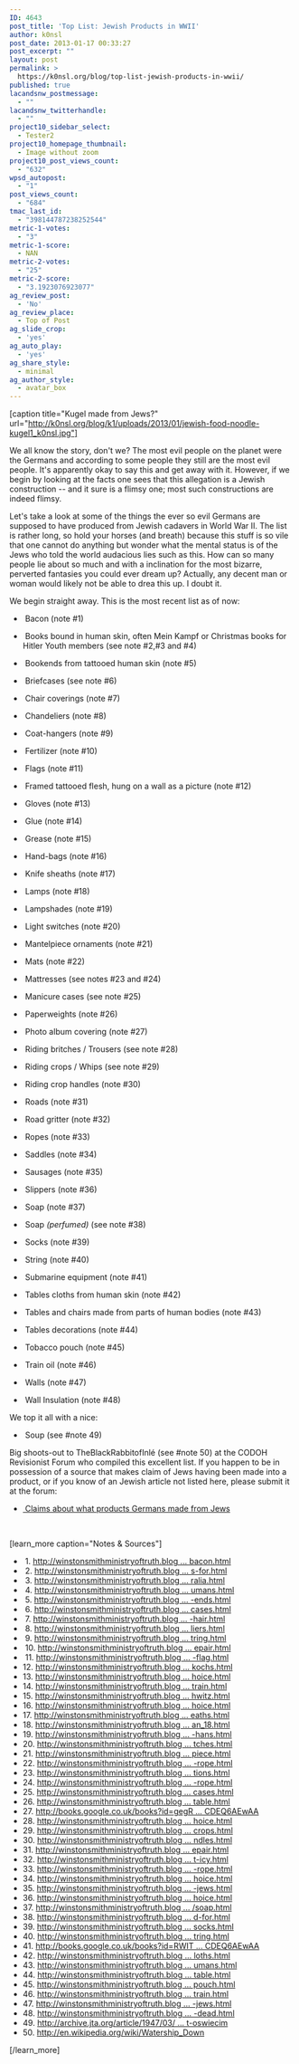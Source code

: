 ```yaml
---
ID: 4643
post_title: 'Top List: Jewish Products in WWII'
author: k0nsl
post_date: 2013-01-17 00:33:27
post_excerpt: ""
layout: post
permalink: >
  https://k0nsl.org/blog/top-list-jewish-products-in-wwii/
published: true
lacandsnw_postmessage:
  - ""
lacandsnw_twitterhandle:
  - ""
project10_sidebar_select:
  - Tester2
project10_homepage_thumbnail:
  - Image without zoom
project10_post_views_count:
  - "632"
wpsd_autopost:
  - "1"
post_views_count:
  - "684"
tmac_last_id:
  - "398144787238252544"
metric-1-votes:
  - "3"
metric-1-score:
  - NAN
metric-2-votes:
  - "25"
metric-2-score:
  - "3.1923076923077"
ag_review_post:
  - 'No'
ag_review_place:
  - Top of Post
ag_slide_crop:
  - 'yes'
ag_auto_play:
  - 'yes'
ag_share_style:
  - minimal
ag_author_style:
  - avatar_box
---
```

[caption title="Kugel made from Jews?" url="http://k0nsl.org/blog/k1/uploads/2013/01/jewish-food-noodle-kugel1_k0nsl.jpg"]

We all know the story, don't we? The most evil people on the planet were the Germans and according to some people they still are the most evil people. It's apparently okay to say this and get away with it. However, if we begin by looking at the facts one sees that this allegation is a Jewish construction -- and it sure is a flimsy one; most such constructions are indeed flimsy.

Let's take a look at some of the things the ever so evil Germans are supposed to have produced from Jewish cadavers in World War II. The list is rather long, so hold your horses (and breath) because this stuff is so vile that one cannot do anything but wonder what the mental status is of the Jews who told the world audacious lies such as this. How can so many people lie about so much and with a inclination for the most bizarre, perverted fantasies you could ever dream up? Actually, any decent man or woman would likely not be able to drea this up. I doubt it.

We begin straight away. This is the most recent list as of now:
<ul class="list-2">
	<li> Bacon (note #1)</li>
</ul>
<ul class="list-2">
	<li> Books bound in human skin, often Mein Kampf or Christmas books for Hitler Youth members (see note #2,#3 and #4)</li>
</ul>
<ul class="list-2">
	<li> Bookends from tattooed human skin (note #5)</li>
</ul>
<ul class="list-2">
	<li> Briefcases (see note #6)</li>
</ul>
<ul class="list-2">
	<li> Chair coverings (note #7)</li>
</ul>
<ul class="list-2">
	<li> Chandeliers (note #8)</li>
</ul>
<ul class="list-2">
	<li> Coat-hangers (note #9)</li>
</ul>
<ul class="list-2">
	<li> Fertilizer (note #10)</li>
</ul>
<ul class="list-2">
	<li> Flags (note #11)</li>
</ul>
<ul class="list-2">
	<li> Framed tattooed flesh, hung on a wall as a picture (note #12)</li>
</ul>
<ul class="list-2">
	<li> Gloves (note #13)</li>
</ul>
<ul class="list-2">
	<li> Glue (note #14)</li>
</ul>
<ul class="list-2">
	<li> Grease (note #15)</li>
</ul>
<ul class="list-2">
	<li> Hand-bags (note #16)</li>
</ul>
<ul class="list-2">
	<li> Knife sheaths (note #17)</li>
</ul>
<ul class="list-2">
	<li> Lamps (note #18)</li>
</ul>
<ul class="list-2">
	<li> Lampshades (note #19)</li>
</ul>
<ul class="list-2">
	<li> Light switches (note #20)</li>
</ul>
<ul class="list-2">
	<li> Mantelpiece ornaments (note #21)</li>
</ul>
<ul class="list-2">
	<li> Mats (note #22)</li>
</ul>
<ul class="list-2">
	<li> Mattresses (see notes #23 and #24)</li>
</ul>
<ul class="list-2">
	<li> Manicure cases (see note #25)</li>
</ul>
<ul class="list-2">
	<li> Paperweights (note #26)</li>
</ul>
<ul class="list-2">
	<li> Photo album covering (note #27)</li>
</ul>
<ul class="list-2">
	<li> Riding britches / Trousers (see note #28)</li>
</ul>
<ul class="list-2">
	<li> Riding crops / Whips (see note #29)</li>
</ul>
<ul class="list-2">
	<li> Riding crop handles (note #30)</li>
</ul>
<ul class="list-2">
	<li> Roads (note #31)</li>
</ul>
<ul class="list-2">
	<li> Road gritter (note #32)</li>
</ul>
<ul class="list-2">
	<li> Ropes (note #33)</li>
</ul>
<ul class="list-2">
	<li> Saddles (note #34)</li>
</ul>
<ul class="list-2">
	<li> Sausages (note #35)</li>
</ul>
<ul class="list-2">
	<li> Slippers (note #36)</li>
</ul>
<ul class="list-2">
	<li> Soap (note #37)</li>
</ul>
<ul class="list-2">
	<li> Soap <em>(perfumed)</em> (see note #38)</li>
</ul>
<ul class="list-2">
	<li> Socks (note #39)</li>
</ul>
<ul class="list-2">
	<li> String (note #40)</li>
</ul>
<ul class="list-2">
	<li> Submarine equipment (note #41)</li>
</ul>
<ul class="list-2">
	<li> Tables cloths from human skin (note #42)</li>
</ul>
<ul class="list-2">
	<li> Tables and chairs made from parts of human bodies (note #43)</li>
</ul>
<ul class="list-2">
	<li> Tables decorations (note #44)</li>
</ul>
<ul class="list-2">
	<li> Tobacco pouch (note #45)</li>
</ul>
<ul class="list-2">
	<li> Train oil (note #46)</li>
</ul>
<ul class="list-2">
	<li> Walls (note #47)</li>
</ul>
<ul class="list-2">
	<li> Wall Insulation (note #48)</li>
</ul>
We top it all with a nice:
<ul class="list-2">
	<li> Soup (see #note 49)</li>
</ul>
Big shoots-out to TheBlackRabbitofInlé (see #note 50) at the CODOH Revisionist Forum who compiled this excellent list. If you happen to be in possession of a source that makes claim of Jews having been made into a product, or if you know of an Jewish article not listed here, please submit it at the forum:
<ul class="list-2">
	<li><a href="http://forum.codoh.com/viewtopic.php?f=2&amp;t=7551"> Claims about what products Germans made from Jews</a></li>
</ul>
<br class="none" />

[learn_more caption="Notes & Sources"]
<ul class="list-1">
	<li> 1. <a href="http://winstonsmithministryoftruth.blogspot.co.uk/2012/01/nazis-made-jews-into-sausages-bacon.html">http://winstonsmithministryoftruth.blog ... bacon.html</a></li>
	<li> 2. <a href="http://winstonsmithministryoftruth.blogspot.co.uk/2011/06/nazi-human-skin-christmas-gifts-for.html">http://winstonsmithministryoftruth.blog ... s-for.html</a></li>
	<li> 3. <a href="http://winstonsmithministryoftruth.blogspot.co.uk/2011/06/nazi-human-skin-book-in-australia.html">http://winstonsmithministryoftruth.blog ... ralia.html</a></li>
	<li> 4. <a href="http://winstonsmithministryoftruth.blogspot.co.uk/2011/03/himmlers-furniture-made-from-humans.html">http://winstonsmithministryoftruth.blog ... umans.html</a></li>
	<li> 5. <a href="http://winstonsmithministryoftruth.blogspot.co.uk/2011/03/human-skin-book-ends.html">http://winstonsmithministryoftruth.blog ... -ends.html</a></li>
	<li> 6. <a href="http://winstonsmithministryoftruth.blogspot.co.uk/2011/08/nazi-human-skin-briefcases.html">http://winstonsmithministryoftruth.blog ... cases.html</a></li>
	<li> 7. <a href="http://winstonsmithministryoftruth.blogspot.co.uk/2011/06/nazis-made-chair-covers-from-human-hair.html">http://winstonsmithministryoftruth.blog ... -hair.html</a></li>
	<li> 8. <a href="http://winstonsmithministryoftruth.blogspot.co.uk/2011/04/nazi-human-skin-chandeliers.html">http://winstonsmithministryoftruth.blog ... liers.html</a></li>
	<li> 9. <a href="http://winstonsmithministryoftruth.blogspot.co.uk/2011/01/nazi-human-coat-hangers-and-string.html">http://winstonsmithministryoftruth.blog ... tring.html</a></li>
	<li> 10. <a href="http://winstonsmithministryoftruth.blogspot.co.uk/2010/06/nazis-using-remains-of-jews-to-repair.html">http://winstonsmithministryoftruth.blog ... epair.html</a></li>
	<li> 11. <a href="http://winstonsmithministryoftruth.blogspot.co.uk/2011/04/nazi-human-skin-flag.html">http://winstonsmithministryoftruth.blog ... -flag.html</a></li>
	<li>12. <a href="http://winstonsmithministryoftruth.blogspot.co.uk/2011/06/nazi-human-skin-pictures-on-karl-kochs.html">http://winstonsmithministryoftruth.blog ... kochs.html</a></li>
	<li>13. <a href="http://winstonsmithministryoftruth.blogspot.co.uk/2010/06/human-skin-leather-nazi-choice.html">http://winstonsmithministryoftruth.blog ... hoice.html</a></li>
	<li>14. <a href="http://winstonsmithministryoftruth.blogspot.co.uk/2011/06/nazis-made-jews-into-soap-glue-train.html">http://winstonsmithministryoftruth.blog ... train.html</a></li>
	<li>15. <a href="http://winstonsmithministryoftruth.blogspot.co.uk/2012/01/jews-turned-into-grease-at-auschwitz.html">http://winstonsmithministryoftruth.blog ... hwitz.html</a></li>
	<li>16. <a href="http://winstonsmithministryoftruth.blogspot.co.uk/2010/06/human-skin-leather-nazi-choice.html">http://winstonsmithministryoftruth.blog ... hoice.html</a></li>
	<li>17. <a href="http://winstonsmithministryoftruth.blogspot.co.uk/2011/05/nazi-human-skin-knife-sheaths.html">http://winstonsmithministryoftruth.blog ... eaths.html</a></li>
	<li>18. <a href="http://winstonsmithministryoftruth.blogspot.co.uk/2011/04/nazi-human-skin-lampshade-with-human_18.html">http://winstonsmithministryoftruth.blog ... an_18.html</a></li>
	<li>19. <a href="http://winstonsmithministryoftruth.blogspot.co.uk/2011/02/his-name-was-hans-lampshade-was-hans.html">http://winstonsmithministryoftruth.blog ... -hans.html</a></li>
	<li>20. <a href="http://winstonsmithministryoftruth.blogspot.co.uk/2011/04/nazi-human-skin-light-switches.html">http://winstonsmithministryoftruth.blog ... tches.html</a></li>
	<li>21. <a href="http://winstonsmithministryoftruth.blogspot.co.uk/2011/04/shrunken-heads-on-mantelpiece.html">http://winstonsmithministryoftruth.blog ... piece.html</a></li>
	<li>22. <a href="http://winstonsmithministryoftruth.blogspot.co.uk/2011/06/nazi-human-hair-rope.html">http://winstonsmithministryoftruth.blog ... -rope.html</a></li>
	<li>23. <a href="http://winstonsmithministryoftruth.blogspot.co.uk/2010/06/nazi-hermann-goering-on-accusations.html">http://winstonsmithministryoftruth.blog ... tions.html</a></li>
	<li>24. <a href="http://winstonsmithministryoftruth.blogspot.co.uk/2011/06/nazi-human-hair-rope.html">http://winstonsmithministryoftruth.blog ... -rope.html</a></li>
	<li>25. <a href="http://winstonsmithministryoftruth.blogspot.co.uk/2011/06/nazi-human-skin-manicure-cases.html">http://winstonsmithministryoftruth.blog ... cases.html</a></li>
	<li>26. <a href="http://winstonsmithministryoftruth.blogspot.co.uk/2011/03/shrunken-heads-at-dinner-table.html">http://winstonsmithministryoftruth.blog ... table.html</a></li>
	<li>27. <a href="http://books.google.co.uk/books?id=gegRAAAAIAAJ&amp;q=%22The+photograph+album+in+which+he+later+saw+the+ship+was+about+%22&amp;dq=%22The+photograph+album+in+which+he+later+saw+the+ship+was+about+%22&amp;hl=en&amp;sa=X&amp;ei=67DxUPChHKWa1AWJm4CgBg&amp;ved=0CDEQ6AEwAA">http://books.google.co.uk/books?id=gegR ... CDEQ6AEwAA</a></li>
	<li>28. <a href="http://winstonsmithministryoftruth.blogspot.co.uk/2010/06/human-skin-leather-nazi-choice.html">http://winstonsmithministryoftruth.blog ... hoice.html</a></li>
	<li>29. <a href="http://winstonsmithministryoftruth.blogspot.co.uk/2011/03/human-skin-riding-crops.html">http://winstonsmithministryoftruth.blog ... crops.html</a></li>
	<li>30. <a href="http://winstonsmithministryoftruth.blogspot.co.uk/2011/02/nazi-shrunken-heads-were-whip-handles.html">http://winstonsmithministryoftruth.blog ... ndles.html</a></li>
	<li>31. <a href="http://winstonsmithministryoftruth.blogspot.co.uk/2010/06/nazis-using-remains-of-jews-to-repair.html">http://winstonsmithministryoftruth.blog ... epair.html</a></li>
	<li>32. <a href="http://winstonsmithministryoftruth.blogspot.co.uk/2011/05/ashes-of-cremated-jews-used-to-grit-icy.html">http://winstonsmithministryoftruth.blog ... t-icy.html</a></li>
	<li>33. <a href="http://winstonsmithministryoftruth.blogspot.co.uk/2011/06/nazi-human-hair-rope.html">http://winstonsmithministryoftruth.blog ... -rope.html</a></li>
	<li>34. <a href="http://winstonsmithministryoftruth.blogspot.co.uk/2010/06/human-skin-leather-nazi-choice.html">http://winstonsmithministryoftruth.blog ... hoice.html</a></li>
	<li>35. <a href="http://winstonsmithministryoftruth.blogspot.co.uk/2011/05/nazis-made-sausages-out-of-jews.html">http://winstonsmithministryoftruth.blog ... -jews.html</a></li>
	<li>36. <a href="http://winstonsmithministryoftruth.blogspot.co.uk/2010/06/human-skin-leather-nazi-choice.html">http://winstonsmithministryoftruth.blog ... hoice.html</a></li>
	<li>37. <a href="http://winstonsmithministryoftruth.blogspot.co.uk/2010/11/soap.html">http://winstonsmithministryoftruth.blog ... /soap.html</a></li>
	<li>38. <a href="http://winstonsmithministryoftruth.blogspot.co.uk/2011/06/jew-soap-also-available-perfumed-for.html">http://winstonsmithministryoftruth.blog ... d-for.html</a></li>
	<li>39. <a href="http://winstonsmithministryoftruth.blogspot.co.uk/2010/09/jew-hair-socks.html">http://winstonsmithministryoftruth.blog ... socks.html</a></li>
	<li>40. <a href="http://winstonsmithministryoftruth.blogspot.co.uk/2011/01/nazi-human-coat-hangers-and-string.html">http://winstonsmithministryoftruth.blog ... tring.html</a></li>
	<li>41. <a href="http://books.google.co.uk/books?id=RWITAQAAMAAJ&amp;q=%22the+hairdresser,+who+cuts+off+their+hair+in+one+or+two+strokes,+after+which+it+vanished+into+huge+potato+bags+'to+be+used+for+special+submarine+equipment,+door+mats%22&amp;dq=%22the+hairdresser,+who+cuts+off+their+hair+in+one+or+two+strokes,+after+which+it+vanished+into+huge+potato+bags+'to+be+used+for+special+submarine+equipment,+door+mats%22&amp;hl=en&amp;sa=X&amp;ei=XrDxUKL0KrKa0QWh5oDQDw&amp;ved=0CDEQ6AEwAA">http://books.google.co.uk/books?id=RWIT ... CDEQ6AEwAA</a></li>
	<li>42. <a href="http://winstonsmithministryoftruth.blogspot.co.uk/2011/02/nazi-human-skin-table-cloths.html">http://winstonsmithministryoftruth.blog ... loths.html</a></li>
	<li>43. <a href="http://winstonsmithministryoftruth.blogspot.co.uk/2011/03/himmlers-furniture-made-from-humans.html">http://winstonsmithministryoftruth.blog ... umans.html</a></li>
	<li>44. <a href="http://winstonsmithministryoftruth.blogspot.co.uk/2011/03/shrunken-heads-at-dinner-table.html">http://winstonsmithministryoftruth.blog ... table.html</a></li>
	<li>45. <a href="http://winstonsmithministryoftruth.blogspot.co.uk/2012/12/auschwitz-jews-scrotum-tobacco-pouch.html">http://winstonsmithministryoftruth.blog ... pouch.html</a></li>
	<li>46. <a href="http://winstonsmithministryoftruth.blogspot.co.uk/2011/06/nazis-made-jews-into-soap-glue-train.html">http://winstonsmithministryoftruth.blog ... train.html</a></li>
	<li>47. <a href="http://winstonsmithministryoftruth.blogspot.co.uk/2011/11/nazis-built-walls-with-dead-jews.html">http://winstonsmithministryoftruth.blog ... -jews.html</a></li>
	<li>48. <a href="http://winstonsmithministryoftruth.blogspot.co.uk/2011/07/nazis-insulated-their-walls-with-dead.html">http://winstonsmithministryoftruth.blog ... -dead.html</a></li>
	<li>49. <a href="http://archive.jta.org/article/1947/03/28/3009328/hoess-confirms-jewish-historians-testimony-that-1500000-jews-murdered-at-oswiecim">http://archive.jta.org/article/1947/03/ ... t-oswiecim</a></li>
	<li>50. <a href="http://en.wikipedia.org/wiki/Watership_Down">http://en.wikipedia.org/wiki/Watership_Down</a></li>
</ul>
[/learn_more]